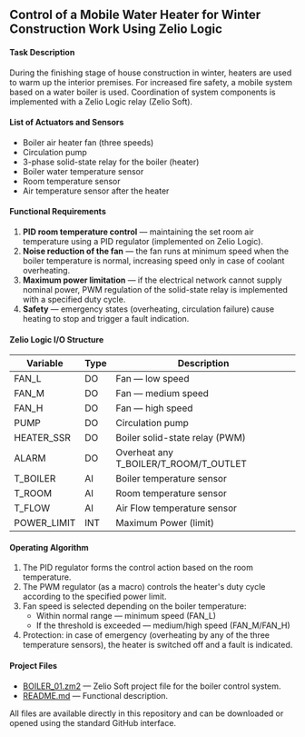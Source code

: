 ## Control of a Mobile Water Heater for Winter Construction Work Using Zelio Logic

#### Task Description

During the finishing stage of house construction in winter, heaters are used to warm up the interior premises. For increased fire safety, a mobile system based on a water boiler is used. Coordination of system components is implemented with a Zelio Logic relay (Zelio Soft).

#### List of Actuators and Sensors

- Boiler air heater fan (three speeds)
- Circulation pump
- 3-phase solid-state relay for the boiler (heater)
- Boiler water temperature sensor
- Room temperature sensor
- Air temperature sensor after the heater

#### Functional Requirements

1. **PID room temperature control** — maintaining the set room air temperature using a PID regulator (implemented on Zelio Logic).
2. **Noise reduction of the fan** — the fan runs at minimum speed when the boiler temperature is normal, increasing speed only in case of coolant overheating.
3. **Maximum power limitation** — if the electrical network cannot supply nominal power, PWM regulation of the solid-state relay is implemented with a specified duty cycle.
4. **Safety** — emergency states (overheating, circulation failure) cause heating to stop and trigger a fault indication.

#### Zelio Logic I/O Structure

| Variable    | Type | Description                           |
| ----------- | ---- | ------------------------------------- |
| FAN_L       | DO   | Fan — low speed                       |
| FAN_M       | DO   | Fan — medium speed                    |
| FAN_H       | DO   | Fan — high speed                      |
| PUMP        | DO   | Circulation pump                      |
| HEATER_SSR  | DO   | Boiler solid-state relay (PWM)        |
| ALARM       | DO   | Overheat any T_BOILER/T_ROOM/T_OUTLET |
| T_BOILER    | AI   | Boiler temperature sensor             |
| T_ROOM      | AI   | Room temperature sensor               |
| T_FLOW      | AI   | Air Flow temperature sensor           |
| POWER_LIMIT | INT  | Maximum Power (limit)                 |

#### Operating Algorithm

1. The PID regulator forms the control action based on the room temperature.
2. The PWM regulator (as a macro) controls the heater's duty cycle according to the specified power limit.
3. Fan speed is selected depending on the boiler temperature:
   - Within normal range — minimum speed (FAN_L)
   - If the threshold is exceeded — medium/high speed (FAN_M/FAN_H)
4. Protection: in case of emergency (overheating by any of the three temperature sensors), the heater is switched off and a fault is indicated.

#### Project Files

- [BOILER_01.zm2](BOILER_01.zm2) — Zelio Soft project file for the boiler control system.
- [README.md](README.md) — Functional description.

All files are available directly in this repository and can be downloaded or opened using the standard GitHub interface.